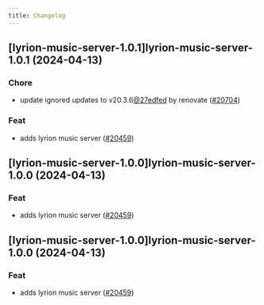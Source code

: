 ```yaml
---
title: Changelog
---
```




## [lyrion-music-server-1.0.1]lyrion-music-server-1.0.1 (2024-04-13)

### Chore



- update ignored updates to v20.3.6[@27edfed](https://github.com/27edfed) by renovate ([#20704](https://github.com/truecharts/charts/issues/20704))

### Feat



- adds lyrion music server ([#20459](https://github.com/truecharts/charts/issues/20459))


## [lyrion-music-server-1.0.0]lyrion-music-server-1.0.0 (2024-04-13)

### Feat



- adds lyrion music server ([#20459](https://github.com/truecharts/charts/issues/20459))


## [lyrion-music-server-1.0.0]lyrion-music-server-1.0.0 (2024-04-13)

### Feat



- adds lyrion music server ([#20459](https://github.com/truecharts/charts/issues/20459))